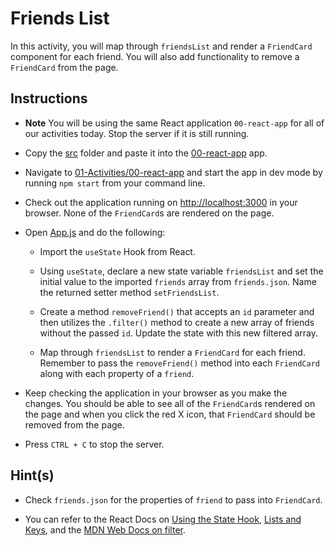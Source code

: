 # Friends List

In this activity, you will map through `friendsList` and render a `FriendCard` component for each friend. You will also add functionality to remove a `FriendCard` from the page.

## Instructions

* **Note** You will be using the same React application `00-react-app` for all of our activities today. Stop the server if it is still running.

* Copy the [src](Unsolved/src) folder and paste it into the [00-react-app](../00-react-app/) app.

* Navigate to [01-Activities/00-react-app](../00-react-app) and start the app in dev mode by running `npm start` from your command line.

* Check out the application running on <http://localhost:3000> in your browser. None of the `FriendCard`s are rendered on the page.

* Open [App.js](../00-react-app/src/App.js) and do the following:
  
  * Import the `useState` Hook from React. 
  
  * Using `useState`, declare a new state variable `friendsList` and set the initial value to the imported `friends` array from `friends.json`. Name the returned setter method `setFriendsList`.

  * Create a method `removeFriend()` that accepts an `id` parameter and then utilizes the `.filter()` method to create a new array of friends without the passed `id`. Update the state with this new filtered array.

  * Map through `friendsList` to render a `FriendCard` for each friend. Remember to pass the `removeFriend()` method into each `FriendCard` along with each property of a `friend`.

* Keep checking the application in your browser as you make the changes. You should be able to see all of the `FriendCard`s rendered on the page and when you click the red X icon, that `FriendCard` should be removed from the page.

* Press `CTRL + C` to stop the server.

## Hint(s)

* Check `friends.json` for the properties of `friend` to pass into `FriendCard`.

* You can refer to the React Docs on [Using the State Hook](https://reactjs.org/docs/hooks-state.html), [Lists and Keys](https://reactjs.org/docs/lists-and-keys.html), and the [MDN Web Docs on filter](https://developer.mozilla.org/en-US/docs/Web/JavaScript/Reference/Global_Objects/Array/filter).